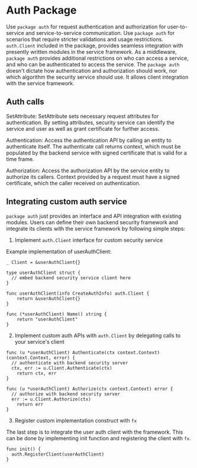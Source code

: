 # Auth Package

Use `package auth` for request authentication and authorization for user-to-service
and service-to-service communication. Use `package auth` for scenarios that require stricter
validations and usage restrictions. `auth.Client` included in the package, provides seamless
integration with presently written modules in the service framework. As a middleware, `package auth`
provides additional restrictions on who can access a service, and who can be
authenticated to access the service.
The `package auth` doesn't dictate how authentication and authorization should work, nor which
algorithm the security service should use. It allows client integration with the service framework.

## Auth calls
SetAttribute:
SetAttribute sets necessary request attributes for authentication. By setting attributes, security service can
identify the service and user as well as grant certificate for further access.

Authentication:
Access the authentication API by calling an entity to authenticate itself. The authenticate call
returns context, which must be populated by the backend service with signed certificate that is valid for a time frame.

Authorization:
Access the authorization API by the service entity to authorize its callers. Context provided by a
request must have a signed certificate, which the caller received on authentication.

## Integrating custom auth service
`package auth` just provides an interface and API integration with existing modules. Users can define
their own backend security framework and integrate its clients with the service framework by following simple steps:

1. Implement `auth.Client` interface for custom security service

Example implementation of userAuthClient:
```
_ Client = &userAuthClient{}

type userAuthClient struct {
  // embed backend security service client here
}

func userAuthClient(info CreateAuthInfo) auth.Client {
	return &userAuthClient{}
}

func (*userAuthClient) Name() string {
	return "userAuthClient"
}
```

2. Implement custom auth APIs with `auth.Client` by delegating calls to your service's client

```
func (u *userAuthClient) Authenticate(ctx context.Context) (context.Context, error) {
  // authenticate with backend security server
  ctx, err := u.Client.Authenticate(ctx)
	return ctx, err
}

func (u *userAuthClient) Authorize(ctx context.Context) error {
  // authorize with backend security server
  err := u.Client.Authorize(ctx)
	return err
}
```

3. Register custom implementation construct with `fx`

The last step is to integrate the user auth client with the framework. This can be done by implementing init
function and registering the client with `fx`.
```
func init() {
  auth.RegisterClient(userAuthClient)
}
```
